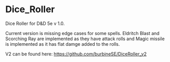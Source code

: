 # Dice_Roller

Dice Roller for D&D 5e v 1.0. 

Current version is missing edge cases for some spells. Eldritch Blast and Scorching Ray are implemented as they have attack rolls and Magic missile is implemented as it has flat damge added to the rolls.

V2 can be found here: https://github.com/burbineSE/DiceRoller_v2
